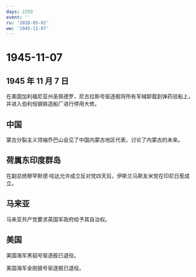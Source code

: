 ```yaml
---
days: 2259
event: ''
ru: '2028-05-02'
ww: '1945-11-07'
---
```


# 1945-11-07

## 1945 年 11 月 7 日

在美国加利福尼亚州圣佩德罗，尼古拉斯号驱逐舰将所有军械卸载到弹药驳船上，并进入伯利恒钢铁造船厂进行停用大修。

## 中国

蒙古分裂主义领袖乔巴山会见了中国内蒙古地区代表，讨论了内蒙古的未来。

## 荷属东印度群岛

在副总统穆罕默德·哈达允许成立反对党四天后，伊斯兰马斯友米党在印尼日惹成立。

## 马来亚

马来亚共产党要求英国军政府给予其自治权。

## 美国

美国海军黑貂号驱逐舰已退役。

美国海军金刚狼号驱逐舰已退役。